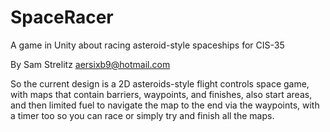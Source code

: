 # SpaceRacer
A game in Unity about racing asteroid-style spaceships for CIS-35

By Sam Strelitz
aersixb9@hotmail.com

So the current design is a 2D asteroids-style flight controls space game, with maps that contain barriers, waypoints, and finishes, also start areas, and then limited fuel to navigate the map to the end via the waypoints, with a timer too so you can race or simply try and finish all the maps.
